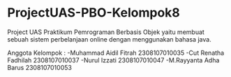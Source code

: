 # ProjectUAS-PBO-Kelompok8
Project UAS Praktikum Pemrograman Berbasis Objek yaitu membuat sebuah sistem perbelanjaan online dengan menggunakan bahasa java. 

Anggota Kelompok :
-Muhammad Aidil Fitrah  2308107010035
-Cut Renatha Fadhilah   2308107010037
-Nurul Izzati           2308107010047
-M.Rayyanta Adha Barus  2308107010053
